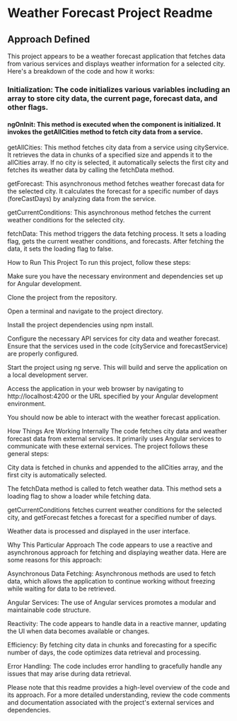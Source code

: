 # Weather Forecast Project Readme
## Approach Defined
This project appears to be a weather forecast application that fetches data from various services and displays weather information for a selected city. Here's a breakdown of the code and how it works:

### Initialization: The code initializes various variables including an array to store city data, the current page, forecast data, and other flags.

#### ngOnInit: This method is executed when the component is initialized. It invokes the getAllCities method to fetch city data from a service.

getAllCities: This method fetches city data from a service using cityService. It retrieves the data in chunks of a specified size and appends it to the allCities array. If no city is selected, it automatically selects the first city and fetches its weather data by calling the fetchData method.

getForecast: This asynchronous method fetches weather forecast data for the selected city. It calculates the forecast for a specific number of days (foreCastDays) by analyzing data from the service.

getCurrentConditions: This asynchronous method fetches the current weather conditions for the selected city.

fetchData: This method triggers the data fetching process. It sets a loading flag, gets the current weather conditions, and forecasts. After fetching the data, it sets the loading flag to false.

How to Run This Project
To run this project, follow these steps:

Make sure you have the necessary environment and dependencies set up for Angular development.

Clone the project from the repository.

Open a terminal and navigate to the project directory.

Install the project dependencies using npm install.

Configure the necessary API services for city data and weather forecast. Ensure that the services used in the code (cityService and forecastService) are properly configured.

Start the project using ng serve. This will build and serve the application on a local development server.

Access the application in your web browser by navigating to http://localhost:4200 or the URL specified by your Angular development environment.

You should now be able to interact with the weather forecast application.

How Things Are Working Internally
The code fetches city data and weather forecast data from external services. It primarily uses Angular services to communicate with these external services. The project follows these general steps:

City data is fetched in chunks and appended to the allCities array, and the first city is automatically selected.

The fetchData method is called to fetch weather data. This method sets a loading flag to show a loader while fetching data.

getCurrentConditions fetches current weather conditions for the selected city, and getForecast fetches a forecast for a specified number of days.

Weather data is processed and displayed in the user interface.

Why This Particular Approach
The code appears to use a reactive and asynchronous approach for fetching and displaying weather data. Here are some reasons for this approach:

Asynchronous Data Fetching: Asynchronous methods are used to fetch data, which allows the application to continue working without freezing while waiting for data to be retrieved.

Angular Services: The use of Angular services promotes a modular and maintainable code structure.

Reactivity: The code appears to handle data in a reactive manner, updating the UI when data becomes available or changes.

Efficiency: By fetching city data in chunks and forecasting for a specific number of days, the code optimizes data retrieval and processing.

Error Handling: The code includes error handling to gracefully handle any issues that may arise during data retrieval.

Please note that this readme provides a high-level overview of the code and its approach. For a more detailed understanding, review the code comments and documentation associated with the project's external services and dependencies.
